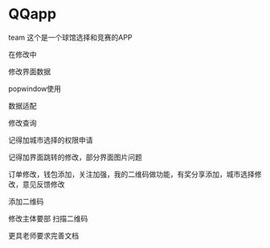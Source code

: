 # QQapp
team
这个是一个球馆选择和竞赛的APP


在修改中

修改界面数据

popwindow使用

数据适配

修改查询

记得加城市选择的权限申请

记得加界面跳转的修改，部分界面图片问题

订单修改，钱包添加，关注加强，我的二维码做功能，有奖分享添加，城市选择修改，意见反馈修改

添加二维码 

修改主体要部  扫描二维码

更具老师要求完善文档

